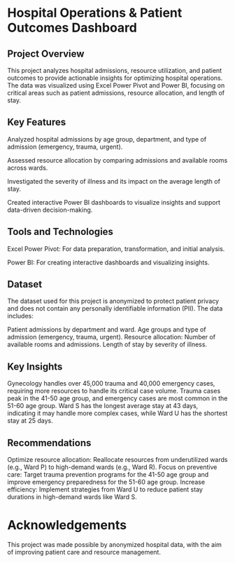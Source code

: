 # Hospital Operations & Patient Outcomes Dashboard

## Project Overview

This project analyzes hospital admissions, resource utilization, and patient outcomes to provide actionable insights for optimizing hospital operations. The data was visualized using Excel Power Pivot and Power BI, focusing on critical areas such as patient admissions, resource allocation, and length of stay.

## Key Features

Analyzed hospital admissions by age group, department, and type of admission (emergency, trauma, urgent).

Assessed resource allocation by comparing admissions and available rooms across wards.

Investigated the severity of illness and its impact on the average length of stay.

Created interactive Power BI dashboards to visualize insights and support data-driven decision-making.

## Tools and Technologies

Excel Power Pivot: For data preparation, transformation, and initial analysis.

Power BI: For creating interactive dashboards and visualizing insights.

## Dataset
The dataset used for this project is anonymized to protect patient privacy and does not contain any personally identifiable information (PII). The data includes:

Patient admissions by department and ward.
Age groups and type of admission (emergency, trauma, urgent).
Resource allocation: Number of available rooms and admissions.
Length of stay by severity of illness.

## Key Insights
Gynecology handles over 45,000 trauma and 40,000 emergency cases, requiring more resources to handle its critical case volume.
Trauma cases peak in the 41-50 age group, and emergency cases are most common in the 51-60 age group.
Ward S has the longest average stay at 43 days, indicating it may handle more complex cases, while Ward U has the shortest stay at 25 days.

## Recommendations
Optimize resource allocation: Reallocate resources from underutilized wards (e.g., Ward P) to high-demand wards (e.g., Ward R).
Focus on preventive care: Target trauma prevention programs for the 41-50 age group and improve emergency preparedness for the 51-60 age group.
Increase efficiency: Implement strategies from Ward U to reduce patient stay durations in high-demand wards like Ward S.

# Acknowledgements
This project was made possible by anonymized hospital data, with the aim of improving patient care and resource management.
